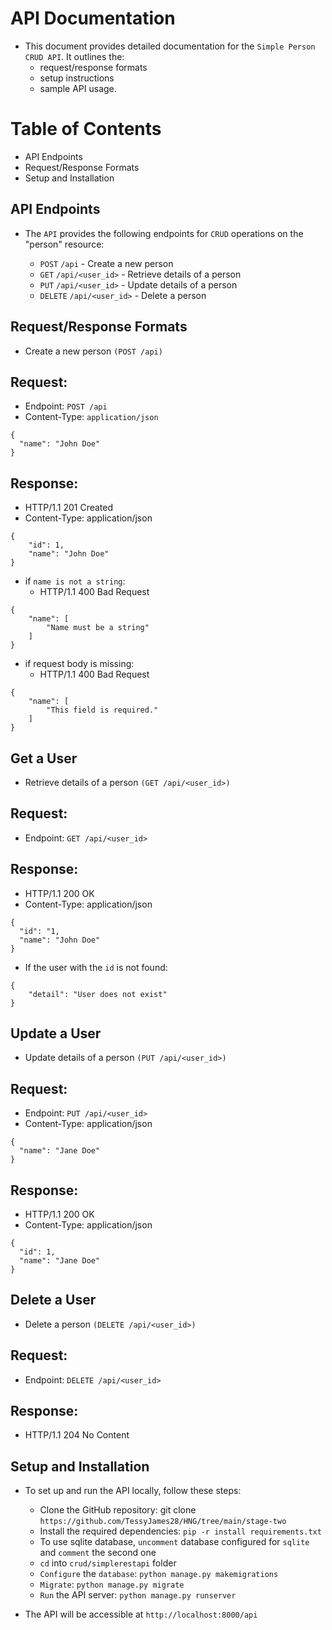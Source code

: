 API Documentation
==================

* This document provides detailed documentation for the ``Simple Person CRUD API``. It outlines the:
    - request/response formats
    - setup instructions
    - sample API usage.

Table of Contents
==================

- API Endpoints
- Request/Response Formats
- Setup and Installation


API Endpoints
---------------

* The ``API`` provides the following endpoints for ``CRUD`` operations on the "person" resource:

    - ``POST`` ``/api`` - Create a new person
    - ``GET`` ``/api/<user_id>`` - Retrieve details of a person
    - ``PUT`` ``/api/<user_id>`` - Update details of a person
    - ``DELETE`` ``/api/<user_id>`` - Delete a person


Request/Response Formats
-------------------------


* Create a new person ``(POST /api)``

Request:
---------
- Endpoint: ``POST /api``
- Content-Type: ``application/json``

```
{
  "name": "John Doe"
}
```

Response: 
----------

- HTTP/1.1 201 Created
- Content-Type: application/json

```
{
    "id": 1,
    "name": "John Doe"
}
```

* if ``name is not a string``:
  - HTTP/1.1 400 Bad Request

```
{
    "name": [
        "Name must be a string"
    ]
}
```

* if request body is missing:
  - HTTP/1.1 400 Bad Request

```
{
    "name": [
        "This field is required."
    ]
}
```


Get a User
-----------

* Retrieve details of a person ``(GET /api/<user_id>)``

Request:
---------

- Endpoint: ``GET /api/<user_id>``


Response:
-----------

- HTTP/1.1 200 OK
- Content-Type: application/json

```
{
  "id": "1,
  "name": "John Doe"
}
```


* If the user with the ``id`` is not found:
```
{
    "detail": "User does not exist"
}
```

Update a User
--------------

* Update details of a person ``(PUT /api/<user_id>)``

Request:
---------

- Endpoint: ``PUT /api/<user_id>``
- Content-Type: application/json

```
{
  "name": "Jane Doe"
}
```

Response:
----------

- HTTP/1.1 200 OK
- Content-Type: application/json

```
{
  "id": 1,
  "name": "Jane Doe"
}
```

Delete a User
--------------

* Delete a person ``(DELETE /api/<user_id>)``

Request:
---------

- Endpoint: ``DELETE /api/<user_id>``

Response:
----------

- HTTP/1.1 204 No Content


Setup and Installation
-----------------------

* To set up and run the API locally, follow these steps:

    - Clone the GitHub repository: git clone `https://github.com/TessyJames28/HNG/tree/main/stage-two`
    - Install the required dependencies: ``pip -r install requirements.txt``
    - To use sqlite database, ``uncomment`` database configured for ``sqlite`` and ``comment`` the second one
    - ``cd`` into ``crud/simplerestapi`` folder
    - ``Configure`` the ``database``: ``python manage.py makemigrations``
    - ``Migrate``: ``python manage.py migrate``
    - ``Run`` the API server: ``python manage.py runserver``

* The API will be accessible at ``http://localhost:8000/api``